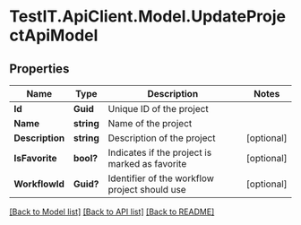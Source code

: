 # TestIT.ApiClient.Model.UpdateProjectApiModel

## Properties

Name | Type | Description | Notes
------------ | ------------- | ------------- | -------------
**Id** | **Guid** | Unique ID of the project | 
**Name** | **string** | Name of the project | 
**Description** | **string** | Description of the project | [optional] 
**IsFavorite** | **bool?** | Indicates if the project is marked as favorite | [optional] 
**WorkflowId** | **Guid?** | Identifier of the workflow project should use | [optional] 

[[Back to Model list]](../README.md#documentation-for-models) [[Back to API list]](../README.md#documentation-for-api-endpoints) [[Back to README]](../README.md)

